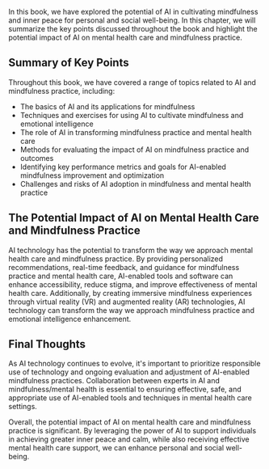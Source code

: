 
In this book, we have explored the potential of AI in cultivating mindfulness and inner peace for personal and social well-being. In this chapter, we will summarize the key points discussed throughout the book and highlight the potential impact of AI on mental health care and mindfulness practice.

Summary of Key Points
---------------------

Throughout this book, we have covered a range of topics related to AI and mindfulness practice, including:

* The basics of AI and its applications for mindfulness
* Techniques and exercises for using AI to cultivate mindfulness and emotional intelligence
* The role of AI in transforming mindfulness practice and mental health care
* Methods for evaluating the impact of AI on mindfulness practice and outcomes
* Identifying key performance metrics and goals for AI-enabled mindfulness improvement and optimization
* Challenges and risks of AI adoption in mindfulness and mental health practice

The Potential Impact of AI on Mental Health Care and Mindfulness Practice
-------------------------------------------------------------------------

AI technology has the potential to transform the way we approach mental health care and mindfulness practice. By providing personalized recommendations, real-time feedback, and guidance for mindfulness practice and mental health care, AI-enabled tools and software can enhance accessibility, reduce stigma, and improve effectiveness of mental health care. Additionally, by creating immersive mindfulness experiences through virtual reality (VR) and augmented reality (AR) technologies, AI technology can transform the way we approach mindfulness practice and emotional intelligence enhancement.

Final Thoughts
--------------

As AI technology continues to evolve, it's important to prioritize responsible use of technology and ongoing evaluation and adjustment of AI-enabled mindfulness practices. Collaboration between experts in AI and mindfulness/mental health is essential to ensuring effective, safe, and appropriate use of AI-enabled tools and techniques in mental health care settings.

Overall, the potential impact of AI on mental health care and mindfulness practice is significant. By leveraging the power of AI to support individuals in achieving greater inner peace and calm, while also receiving effective mental health care support, we can enhance personal and social well-being.
